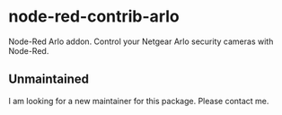# node-red-contrib-arlo
Node-Red Arlo addon. Control your Netgear Arlo security cameras with Node-Red.

## Unmaintained
I am looking for a new maintainer for this package. Please contact me.
